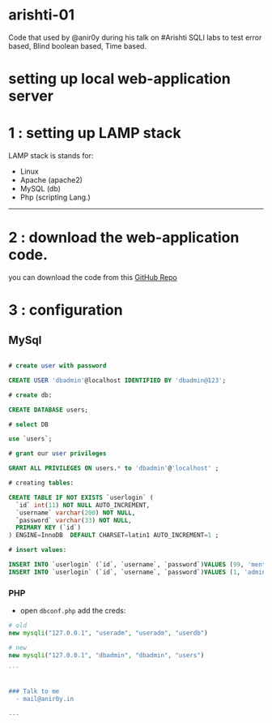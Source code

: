 # arishti-01
Code that used by @anir0y during his talk on #Arishti 
SQLI labs to test error based, Blind boolean based, Time based.


# setting up local web-application server

# 1 : setting up LAMP stack

LAMP stack is stands for: 

* Linux
* Apache (apache2)
* MySQL	(db)
* Php 	(scripting Lang.)

---

# 2 : download the web-application code.

you can download the code from this [GitHub Repo](https://github.com/anir0y/arishti-01)

# 3 : configuration

## MySql

```sql

# create user with password

CREATE USER 'dbadmin'@localhost IDENTIFIED BY 'dbadmin@123';

# create db:

CREATE DATABASE users;

# select DB

use `users`;

# grant our user privileges

GRANT ALL PRIVILEGES ON users.* to 'dbadmin'@'localhost' ;

# creating tables:

CREATE TABLE IF NOT EXISTS `userlogin` (
  `id` int(11) NOT NULL AUTO_INCREMENT,
  `username` varchar(200) NOT NULL,
  `password` varchar(33) NOT NULL,
  PRIMARY KEY (`id`)
) ENGINE=InnoDB  DEFAULT CHARSET=latin1 AUTO_INCREMENT=1 ;

# insert values:

INSERT INTO `userlogin` (`id`, `username`, `password`)VALUES (99, 'mentor', 'a1857b83457cfef98da22fefa2fdd3ba');
INSERT INTO `userlogin` (`id`, `username`, `password`)VALUES (1, 'admin', 'a1857b83457cfef98da22fefa2fdd3ba');
```

### PHP

* open `dbconf.php` add the creds:

````php
# old
new mysqli("127.0.0.1", "useradm", "useradm", "userdb")

# new
new mysqli("127.0.0.1", "dbadmin", "dbadmin", "users")

```


### Talk to me 
  - mail@anir0y.in
  
---
